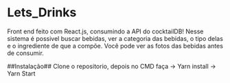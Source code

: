 # Lets_Drinks
Front end feito com React.js, consumindo a API do cocktailDB! Nesse sistema é possivel buscar bebidas, ver a categoria das bebidas, o tipo delas e o ingrediente de que a compõe.
Você pode ver as fotos das bebidas antes de consumir.

##Instalação##
Clone o repositorio, depois no CMD faça
-> Yarn install
-> Yarn Start

